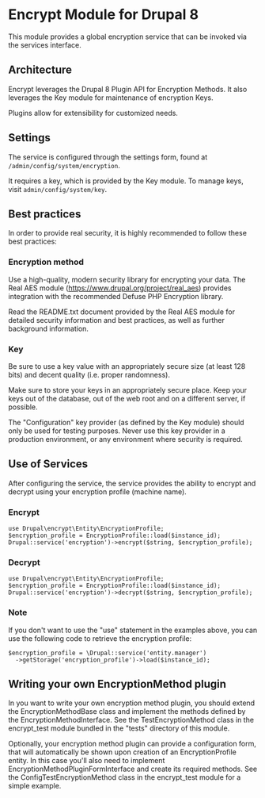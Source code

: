 # Encrypt Module for Drupal 8

This module provides a global encryption service that can be invoked via the 
services interface.

## Architecture

Encrypt leverages the Drupal 8 Plugin API for Encryption Methods. It also 
leverages the Key module for maintenance of encryption Keys. 

Plugins allow for extensibility for customized needs. 

## Settings

The service is configured through the settings form, found at 
`/admin/config/system/encryption`.

It requires a key, which is provided by the Key module. To manage keys, visit 
`admin/config/system/key`.

## Best practices

In order to provide real security, it is highly recommended to follow these 
best practices:

### Encryption method

Use a high-quality, modern security library for encrypting your data.
The Real AES module (https://www.drupal.org/project/real_aes) provides 
integration with the recommended Defuse PHP Encryption library.

Read the README.txt document provided by the Real AES module for detailed 
security information and best practices, as well as further background 
information.

### Key

Be sure to use a key value with an appropriately secure size (at least 128 bits)
and decent quality (i.e. proper randomness).

Make sure to store your keys in an appropriately secure place. Keep your keys
out of the database, out of the web root and on a different server, if possible.

The "Configuration" key provider (as defined by the Key module) should only be
used for testing purposes. Never use this key provider in a production 
environment, or any environment where security is required. 


## Use of Services

After configuring the service, the service provides the ability to encrypt and 
decrypt using your encryption profile (machine name).

### Encrypt
```
use Drupal\encrypt\Entity\EncryptionProfile;
$encryption_profile = EncryptionProfile::load($instance_id);
Drupal::service('encryption')->encrypt($string, $encryption_profile);
```

### Decrypt
```
use Drupal\encrypt\Entity\EncryptionProfile;
$encryption_profile = EncryptionProfile::load($instance_id);
Drupal::service('encryption')->decrypt($string, $encryption_profile);
```

### Note
If you don't want to use the "use" statement in the examples above, you can
use the following code to retrieve the encryption profile:

```
$encryption_profile = \Drupal::service('entity.manager')
  ->getStorage('encryption_profile')->load($instance_id);
```

## Writing your own EncryptionMethod plugin

In you want to write your own encryption method plugin, you should extend the
EncryptionMethodBase class and implement the methods defined by the 
EncryptionMethodInterface. See the TestEncryptionMethod class in the 
encrypt_test module bundled in the "tests" directory of this module.

Optionally, your encryption method plugin can provide a configuration form, that
will automatically be shown upon creation of an EncryptionProfile entity.
In this case you'll also need to implement EncryptionMethodPluginFormInterface
and create its required methods. See the ConfigTestEncryptionMethod class in the
encrypt_test module for a simple example.
